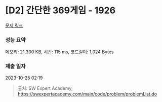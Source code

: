 # [D2] 간단한 369게임 - 1926 

[문제 링크](https://swexpertacademy.com/main/code/problem/problemDetail.do?contestProbId=AV5PTeo6AHUDFAUq) 

### 성능 요약

메모리: 21,300 KB, 시간: 115 ms, 코드길이: 1,024 Bytes

### 제출 일자

2023-10-25 02:19



> 출처: SW Expert Academy, https://swexpertacademy.com/main/code/problem/problemList.do